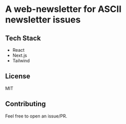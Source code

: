 # A web-newsletter for ASCII newsletter issues

## Tech Stack
* React
* Next.js
* Tailwind 

## License 
MIT

## Contributing
Feel free to open an issue/PR.
